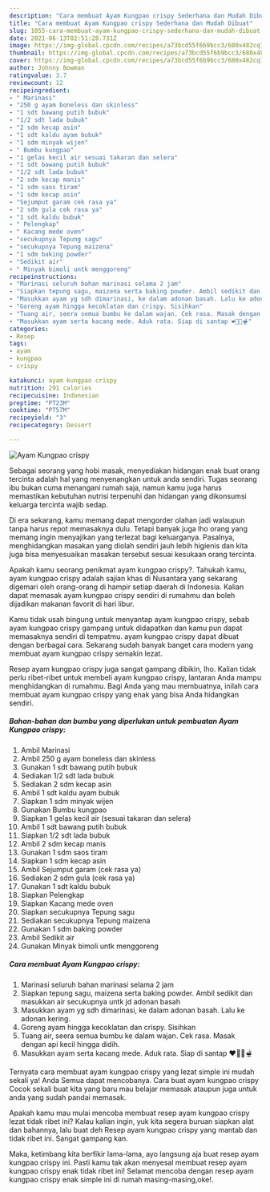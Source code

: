 ```yaml
---
description: "Cara membuat Ayam Kungpao crispy Sederhana dan Mudah Dibuat"
title: "Cara membuat Ayam Kungpao crispy Sederhana dan Mudah Dibuat"
slug: 1055-cara-membuat-ayam-kungpao-crispy-sederhana-dan-mudah-dibuat
date: 2021-06-13T02:51:28.731Z
image: https://img-global.cpcdn.com/recipes/a73bcd55f6b9bcc3/680x482cq70/ayam-kungpao-crispy-foto-resep-utama.jpg
thumbnail: https://img-global.cpcdn.com/recipes/a73bcd55f6b9bcc3/680x482cq70/ayam-kungpao-crispy-foto-resep-utama.jpg
cover: https://img-global.cpcdn.com/recipes/a73bcd55f6b9bcc3/680x482cq70/ayam-kungpao-crispy-foto-resep-utama.jpg
author: Johnny Bowman
ratingvalue: 3.7
reviewcount: 12
recipeingredient:
- " Marinasi"
- "250 g ayam boneless dan skinless"
- "1 sdt bawang putih bubuk"
- "1/2 sdt lada bubuk"
- "2 sdm kecap asin"
- "1 sdt kaldu ayam bubuk"
- "1 sdm minyak wijen"
- " Bumbu kungpao"
- "1 gelas kecil air sesuai takaran dan selera"
- "1 sdt bawang putih bubuk"
- "1/2 sdt lada bubuk"
- "2 sdm kecap manis"
- "1 sdm saos tiram"
- "1 sdm kecap asin"
- "Sejumput garam cek rasa ya"
- "2 sdm gula cek rasa ya"
- "1 sdt kaldu bubuk"
- " Pelengkap"
- " Kacang mede oven"
- "secukupnya Tepung sagu"
- "secukupnya Tepung maizena"
- "1 sdm baking powder"
- "Sedikit air"
- " Minyak bimoli untk menggoreng"
recipeinstructions:
- "Marinasi seluruh bahan marinasi selama 2 jam"
- "Siapkan tepung sagu, maizena serta baking powder. Ambil sedikit dan masukkan air secukupnya untk jd adonan basah"
- "Masukkan ayam yg sdh dimarinasi, ke dalam adonan basah. Lalu ke adonan kering."
- "Goreng ayam hingga kecoklatan dan crispy. Sisihkan"
- "Tuang air, seera semua bumbu ke dalam wajan. Cek rasa. Masak dengan api kecil hingga didih."
- "Masukkan ayam serta kacang mede. Aduk rata. Siap di santap ❤🍗🍲🫕"
categories:
- Resep
tags:
- ayam
- kungpao
- crispy

katakunci: ayam kungpao crispy 
nutrition: 291 calories
recipecuisine: Indonesian
preptime: "PT23M"
cooktime: "PT57M"
recipeyield: "3"
recipecategory: Dessert

---
```



![Ayam Kungpao crispy](https://img-global.cpcdn.com/recipes/a73bcd55f6b9bcc3/680x482cq70/ayam-kungpao-crispy-foto-resep-utama.jpg)

Sebagai seorang yang hobi masak, menyediakan hidangan enak buat orang tercinta adalah hal yang menyenangkan untuk anda sendiri. Tugas seorang ibu bukan cuma menangani rumah saja, namun kamu juga harus memastikan kebutuhan nutrisi terpenuhi dan hidangan yang dikonsumsi keluarga tercinta wajib sedap.

Di era  sekarang, kamu memang dapat mengorder olahan jadi walaupun tanpa harus repot memasaknya dulu. Tetapi banyak juga lho orang yang memang ingin menyajikan yang terlezat bagi keluarganya. Pasalnya, menghidangkan masakan yang diolah sendiri jauh lebih higienis dan kita juga bisa menyesuaikan masakan tersebut sesuai kesukaan orang tercinta. 



Apakah kamu seorang penikmat ayam kungpao crispy?. Tahukah kamu, ayam kungpao crispy adalah sajian khas di Nusantara yang sekarang digemari oleh orang-orang di hampir setiap daerah di Indonesia. Kalian dapat memasak ayam kungpao crispy sendiri di rumahmu dan boleh dijadikan makanan favorit di hari libur.

Kamu tidak usah bingung untuk menyantap ayam kungpao crispy, sebab ayam kungpao crispy gampang untuk didapatkan dan kamu pun dapat memasaknya sendiri di tempatmu. ayam kungpao crispy dapat dibuat dengan berbagai cara. Sekarang sudah banyak banget cara modern yang membuat ayam kungpao crispy semakin lezat.

Resep ayam kungpao crispy juga sangat gampang dibikin, lho. Kalian tidak perlu ribet-ribet untuk membeli ayam kungpao crispy, lantaran Anda mampu menghidangkan di rumahmu. Bagi Anda yang mau membuatnya, inilah cara membuat ayam kungpao crispy yang enak yang bisa Anda hidangkan sendiri.

<!--inarticleads1-->

##### Bahan-bahan dan bumbu yang diperlukan untuk pembuatan Ayam Kungpao crispy:

1. Ambil  Marinasi
1. Ambil 250 g ayam boneless dan skinless
1. Gunakan 1 sdt bawang putih bubuk
1. Sediakan 1/2 sdt lada bubuk
1. Sediakan 2 sdm kecap asin
1. Ambil 1 sdt kaldu ayam bubuk
1. Siapkan 1 sdm minyak wijen
1. Gunakan  Bumbu kungpao
1. Siapkan 1 gelas kecil air (sesuai takaran dan selera)
1. Ambil 1 sdt bawang putih bubuk
1. Siapkan 1/2 sdt lada bubuk
1. Ambil 2 sdm kecap manis
1. Gunakan 1 sdm saos tiram
1. Siapkan 1 sdm kecap asin
1. Ambil Sejumput garam (cek rasa ya)
1. Sediakan 2 sdm gula (cek rasa ya)
1. Gunakan 1 sdt kaldu bubuk
1. Siapkan  Pelengkap
1. Siapkan  Kacang mede oven
1. Siapkan secukupnya Tepung sagu
1. Sediakan secukupnya Tepung maizena
1. Gunakan 1 sdm baking powder
1. Ambil Sedikit air
1. Gunakan  Minyak bimoli untk menggoreng




<!--inarticleads2-->

##### Cara membuat Ayam Kungpao crispy:

1. Marinasi seluruh bahan marinasi selama 2 jam
1. Siapkan tepung sagu, maizena serta baking powder. Ambil sedikit dan masukkan air secukupnya untk jd adonan basah
1. Masukkan ayam yg sdh dimarinasi, ke dalam adonan basah. Lalu ke adonan kering.
1. Goreng ayam hingga kecoklatan dan crispy. Sisihkan
1. Tuang air, seera semua bumbu ke dalam wajan. Cek rasa. Masak dengan api kecil hingga didih.
1. Masukkan ayam serta kacang mede. Aduk rata. Siap di santap ❤🍗🍲🫕




Ternyata cara membuat ayam kungpao crispy yang lezat simple ini mudah sekali ya! Anda Semua dapat mencobanya. Cara buat ayam kungpao crispy Cocok sekali buat kita yang baru mau belajar memasak ataupun juga untuk anda yang sudah pandai memasak.

Apakah kamu mau mulai mencoba membuat resep ayam kungpao crispy lezat tidak ribet ini? Kalau kalian ingin, yuk kita segera buruan siapkan alat dan bahannya, lalu buat deh Resep ayam kungpao crispy yang mantab dan tidak ribet ini. Sangat gampang kan. 

Maka, ketimbang kita berfikir lama-lama, ayo langsung aja buat resep ayam kungpao crispy ini. Pasti kamu tak akan menyesal membuat resep ayam kungpao crispy enak tidak ribet ini! Selamat mencoba dengan resep ayam kungpao crispy enak simple ini di rumah masing-masing,oke!.


